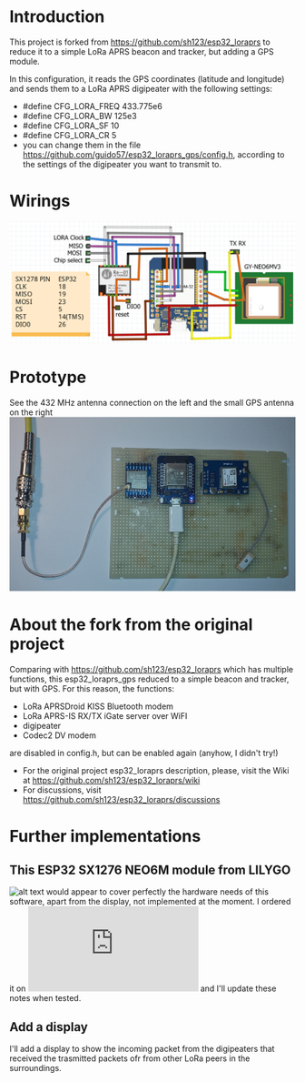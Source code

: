 # Introduction
This project is forked from https://github.com/sh123/esp32_loraprs to reduce it to a simple LoRa APRS beacon and tracker, but adding a GPS module.

In this configuration, it reads the GPS coordinates (latitude and longitude) and sends them to a LoRa APRS digipeater with the following settings:

- #define CFG_LORA_FREQ         433.775e6 
- #define CFG_LORA_BW           125e3
- #define CFG_LORA_SF           10
- #define CFG_LORA_CR           5
- you can change them in the file https://github.com/guido57/esp32_loraprs_gps/config.h, according to the settings of the digipeater you want to transmit to.


# Wirings
![alt text](images/ESP32-SX1278-GPS.PNG)

# Prototype

See the 432 MHz antenna connection on the left and the small GPS antenna on the right
![alt text](images/esp32_loraprs_gps.PNG)

# About the fork from the original project

Comparing with https://github.com/sh123/esp32_loraprs which has multiple functions, this esp32_loraprs_gps reduced to a simple beacon and tracker, but with GPS.
For this reason, the functions: 
- LoRa APRSDroid KISS Bluetooth modem
- LoRa APRS-IS RX/TX iGate server over WiFI
- digipeater
- Codec2 DV modem

are disabled in config.h, but can be enabled again (anyhow, I didn't try!)  

- For the original project esp32_loraprs description, please, visit the Wiki at https://github.com/sh123/esp32_loraprs/wiki
- For discussions, visit https://github.com/sh123/esp32_loraprs/discussions

# Further implementations

## This ESP32 SX1276 NEO6M module from LILYGO  
![alt text](http://www.lilygo.cn/prod_view.aspx?TypeId=50044&Id=1317&FId=t3:50044:3) 
would appear to cover perfectly the hardware needs of this software, apart from the display, not implemented at the moment.
I ordered it on ![Bangood](https://it.banggood.com/LILYGO-TTGO-Meshtastic-T-Beam-V1_1-ESP32-433-or-915-or-923Mhz-WiFi-Bluetooth-ESP32-GPS-NEO-6M-SMA-18650-Battery-Holder-With-OLED-p-1727472.html?rmmds=myorder&cur_warehouse=CN&ID=513922) and I'll update these notes when tested.

## Add a display

I'll add a display to show the incoming packet from the digipeaters that received the trasmitted packets ofr from other LoRa peers in the surroundings.



